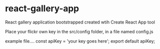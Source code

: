 # react-gallery-app
React gallery application bootstrapped created wtih Create React App tool

Place your flickr own key in the src/config folder, in a file named config.js

example file....
const apiKey = 'your key goes here';
export default apiKey;
